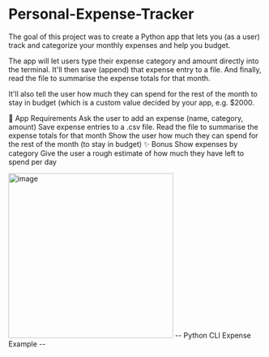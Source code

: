 # Personal-Expense-Tracker
The goal of this project was to create a Python app that lets you (as a user) track and categorize your monthly expenses and help you budget.

The app will let users type their expense category and amount directly into the terminal. It'll then save (append) that expense entry to a file. And finally, read the file to summarise the expense totals for that month.

It'll also tell the user how much they can spend for the rest of the month to stay in budget (which is a custom value decided by your app, e.g. $2000.

🎯 App Requirements
Ask the user to add an expense (name, category, amount)
Save expense entries to a .csv file.
Read the file to summarise the expense totals for that month
Show the user how much they can spend for the rest of the month (to stay in budget)
✨ Bonus
Show expenses by category
Give the user a rough estimate of how much they have left to spend per day

<img width="325" alt="image" src="https://github.com/FrontEndDev-James/Personal-Expense-Tracker/assets/67937330/4e1311d9-e67b-4eac-8fa7-5516e08fa151">
-- Python CLI Expense Example --



